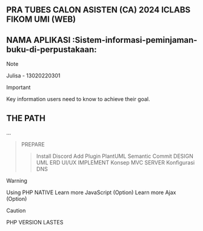 ## PRA TUBES CALON ASISTEN (CA) 2024 ICLABS FIKOM UMI (WEB)

## NAMA APLIKASI :Sistem-informasi-peminjaman-buku-di-perpustakaan:
> [!NOTE]
> Julisa - 13020220301


> [!IMPORTANT]
> Key information users need to know to achieve their goal.

## THE PATH
...
> PREPARE
>> Install Discord
>> Add Plugin PlantUML
>> Semantic Commit
> DESIGN
>> UML
>> ERD
>> UI/UX
> IMPLEMENT
>> Konsep MVC
> SERVER
>> Konfigurasi 
>> DNS

> [!WARNING]
> Using PHP NATIVE
> Learn more JavaScript (Option)
> Learn more Ajax (Option)



> [!CAUTION]
> PHP VERSION LASTES
